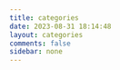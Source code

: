 ```yaml
---
title: categories
date: 2023-08-31 18:14:48
layout: categories
comments: false
sidebar: none
---
```

